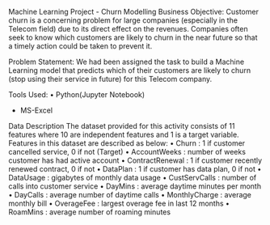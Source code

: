
Machine Learning Project - Churn Modelling
Business Objective:
Customer churn is a concerning problem for large companies (especially in the Telecom field) due to its direct effect on the revenues. Companies often seek to know which customers are likely to churn in the near 
future so that a timely action could be taken to prevent it.

Problem Statement:
We had been assigned the task to build a Machine Learning model that predicts which of their customers are likely to churn (stop using their service in future) for this Telecom company. 

Tools Used:
• Python(Jupyter Notebook)
* MS-Excel

Data Description
The dataset provided for this activity consists of 11 features where 10 are independent 
features and 1 is a target variable. Features in this dataset are described as below:
• Churn : 1 if customer cancelled service, 0 if not (Target)
• AccountWeeks : number of weeks customer has had active account
• ContractRenewal : 1 if customer recently renewed contract, 0 if not
• DataPlan : 1 if customer has data plan, 0 if not
• DataUsage : gigabytes of monthly data usage
• CustServCalls : number of calls into customer service
• DayMins : average daytime minutes per month
• DayCalls : average number of daytime calls
• MonthlyCharge : average monthly bill
• OverageFee : largest overage fee in last 12 months
• RoamMins : average number of roaming minutes
